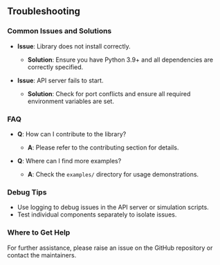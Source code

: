 ## Troubleshooting
### Common Issues and Solutions
- **Issue**: Library does not install correctly.
  - **Solution**: Ensure you have Python 3.9+ and all dependencies are correctly specified.

- **Issue**: API server fails to start.
  - **Solution**: Check for port conflicts and ensure all required environment variables are set.

### FAQ
- **Q**: How can I contribute to the library?
  - **A**: Please refer to the contributing section for details.

- **Q**: Where can I find more examples?
  - **A**: Check the `examples/` directory for usage demonstrations.

### Debug Tips
- Use logging to debug issues in the API server or simulation scripts.
- Test individual components separately to isolate issues.

### Where to Get Help
For further assistance, please raise an issue on the GitHub repository or contact the maintainers.
